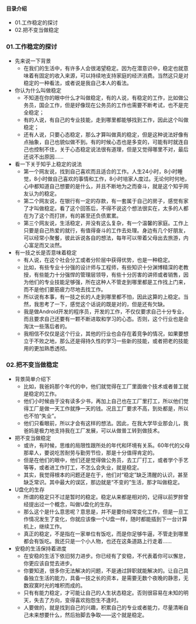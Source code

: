 #### 目录介绍
- 01.工作稳定的探讨
- 02.把不变当做稳定



### 01.工作稳定的探讨
- 先来说一下背景
    - 在我们的生活中，有许多人会很渴望稳定。因为在潜意识中，稳定也就意味着有固定的收入来源，可以持续地支持家庭的经济消费。当然这只是对稳定的一种看法，或者说是我自己本人的看法。
- 你认为什么叫做稳定
    - 不知道在你的眼中什么才叫做稳定，有的人说，有稳定的工作，比如做公务员，国企工作，但是好像现在公务员的工作也需要不断考试，也不是完全稳定；
    - 有的人说，有自己的专业技能，走到哪里都能够找到工作，因此这个叫做稳定；
    - 还有人说，只要心态稳定，那么才算叫做真的稳定，但是这种说法好像有点抽象，自己也貌似做不到。有的时候心态也是多变的，可能有时就连自己也控制不住，关于心态稳定说法很有道理，但是又觉得哪里不对，最后还说不出原因……
- 看一下关于知乎上稳定的说法
    - 第一个网友说，找到自己喜欢而且适合的工作。人生24小时，8小时睡觉，8小时做自己喜欢的事情和工作，8小时培家人度过。无论何时何地，心中都知道自己想要的是什么，并且不断地为之而奋斗，就是这个知乎网友认为的稳定。
    - 第二个网友说，在银行有一定的存款，有一套属于自己的房子，感觉有家了才叫做稳定。看了这个回答后，不得不说这个想法很实在，太多的人都在为了这个而打拼，有的甚至还负债累累。
    - 第三个网友说，生活稳定，并没有这么复杂，有一个温馨的家庭。工作上只要是自己热爱的就行，有值得奋斗的工作去处理。身边有几个好朋友，可以经常小聚餐，彼此诉说各自的想法，每年可以带着父母出去旅游，内心富足而又淡然。
- 有一技之长是否意味着稳定
    - 有人说，在这个社会分工或者分阶层中获得优势，也是一种稳定。
    - 比如，有些专业十分强的设计师与工程师，有些知识十分渊博精深的老教授，有些能力十分强悍的管理层领导，有些十分厉害的讲师或者销售，因为他们的专业技能足够强，所在这种人不管走到哪里都是工作找上门来，而不是他们要筋疲力尽地去找工作。
    - 所以说有本事，有一技之长的人走到哪里都不怕，因此这算的上稳定。当然，我思考了一下，感觉这个话说的既是对的，但是还有欠缺。
    - 我是做Android开发的程序员，开发的工作，不仅仅要求自己十分专业，而且要求自己还要有一颗不断进取和学习的心态。否则，这个行业也是会淘汰一些落后者的。
    - 我相信不仅仅是这个行业，其他的行业也会存在着竞争的情况，如果要想立于不败之地，那么还是得持久性的学习一些新的技能，或者把老的技能用的更加熟悉透彻。


### 02.把不变当做稳定
- 背景简单介绍下
    - 比如，我爸妈那个年代的中，他们就觉得在工厂里面做个技术或者普工就是稳定的工作。
    - 他们小时候由于没有读多少书，再加上自己也在工厂里打工，所以他们觉得工厂是做一天工作就挣一天的钱。况且工厂要求不高，到处都是，所以也不怕“失业”。
    - 他们只看眼前，所以才会有这样的想法。因此，在我大学毕业那会儿，我爸妈是极力地支持我在工厂发展，可以从做普工转到做技术。
- 把不变当做稳定
    - 或许，有时候，思维的局限性跟所处的年代和环境有关系。60年代的父母那辈人，要说吃苦耐劳与勤劳节俭，那是十分值得肯定的。
    - 但是在他们的眼中，他们还是觉得做公务员，去工厂打工，或者学个手艺等等，或者进工作打工，不怎么会失业，就是稳定。
    - 其实，我觉得根本的问题还是在于，他们对“稳定”缺乏清醒的认识，甚至缺乏常识。其中最大的误区，那边就是“不变的”生活，那才叫做稳定。
- U盘化的生存
    - 所谓的稳定只不过是暂时的稳定。稳定从来都是相对的，记得以前罗胖曾经提出过一个概念，叫做U盘化的生存。
    - 那么这个是什么意思呢？意思是，并不是要你经常变化工作，但是一旦工作情况发生了变化，你就应该像一个U盘一样，随时都能插到下一台计算机上，继续工作。
    - 真正的稳定，不是指在一家单位有饭吃，而是你足够牛逼，不管走到哪里都会有饭吃。我还只是一个小人物，也还在这条道路上行走着……
- 安稳的生活保持着进度
    - 在安稳的生活下依旧努力进步。你已经有了安稳，不代表着你可以懈怠，你更应该自觉去进步。
    - 你要知道，很多你无法解决的问题，不是通过辞职就能解决的。让自己具备独立生活的能力，具备一技之长的资本，是需要无数个夜晚的静思，无数寂寞时光的堆积而成的。
    - 只有有能力稳定，才可能让自己的人生状态稳定。否则很容易在未知的明天，失去了方向，变得喜欢抱怨生不逢时。
    - 人要做的，就是找到自己的兴趣，积累自己的专业或者能力，尽量清晰自己未来想要什么，然后抬脚去争取——这个就是稳定。










